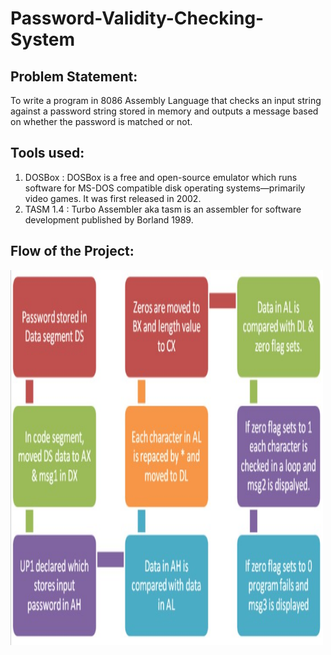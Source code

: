 # Password-Validity-Checking-System

## Problem Statement:
To write a program in 8086 Assembly Language that checks an input string against a password string stored in memory and outputs a message based on whether the password is matched or not.


## Tools used:
1. DOSBox : DOSBox is a free and open-source emulator which runs software for MS-DOS compatible disk operating systems—primarily video games. It was first released in               2002.
2. TASM 1.4 : Turbo Assembler aka tasm is an assembler for software development published by Borland 1989.


               

               
               
## Flow of the Project:
<img src="https://github.com/BhakeSart/Password-Validity-Checking-System/blob/main/misc/flow.jpg" alt="Flow of the Project" width="500" height="600">



